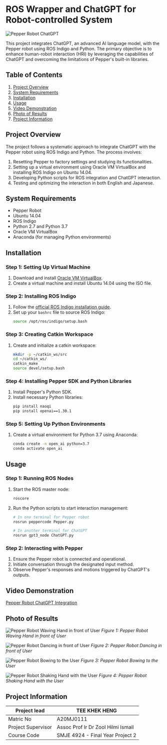 # ROS Wrapper and ChatGPT for Robot-controlled System

![Pepper Robot ChatGPT](images/Pepper%20ChatGPT.png)

This project integrates ChatGPT, an advanced AI language model, with the Pepper robot using ROS Indigo and Python. The primary objective is to enhance human-robot interaction (HRI) by leveraging the capabilities of ChatGPT and overcoming the limitations of Pepper's built-in libraries.

## Table of Contents
1. [Project Overview](#project-overview)
2. [System Requirements](#system-requirements)
3. [Installation](#installation)
4. [Usage](#usage)
5. [Video Demonstration](#video-demonstration)
6. [Photo of Results](#photo-of-results)
7. [Project Information](#project-information)

## Project Overview

The project follows a systematic approach to integrate ChatGPT with the Pepper robot using ROS Indigo and Python. The process involves:
1. Resetting Pepper to factory settings and studying its functionalities.
2. Setting up a virtual environment using Oracle VM VirtualBox and installing ROS Indigo on Ubuntu 14.04.
3. Developing Python scripts for ROS integration and ChatGPT interaction.
4. Testing and optimizing the interaction in both English and Japanese.

## System Requirements

- Pepper Robot
- Ubuntu 14.04
- ROS Indigo
- Python 2.7 and Python 3.7
- Oracle VM VirtualBox
- Anaconda (for managing Python environments)

## Installation

### Step 1: Setting Up Virtual Machine
1. Download and install [Oracle VM VirtualBox](https://www.virtualbox.org/).
2. Create a virtual machine and install Ubuntu 14.04 using the ISO file.

### Step 2: Installing ROS Indigo
1. Follow the [official ROS Indigo installation guide](http://wiki.ros.org/indigo/Installation/Ubuntu).
2. Set up your `bashrc` file to source ROS Indigo:
    ```bash
    source /opt/ros/indigo/setup.bash
    ```

### Step 3: Creating Catkin Workspace
1. Create and initialize a catkin workspace:
    ```bash
    mkdir -p ~/catkin_ws/src
    cd ~/catkin_ws/
    catkin_make
    source devel/setup.bash
    ```

### Step 4: Installing Pepper SDK and Python Libraries
1. Install Pepper's Python SDK.
2. Install necessary Python libraries:
    ```bash
    pip install naoqi
    pip install openai==1.30.1
    ```

### Step 5: Setting Up Python Environments
1. Create a virtual environment for Python 3.7 using Anaconda:
    ```bash
    conda create -n open_ai python=3.7
    conda activate open_ai
    ```

## Usage

### Step 1: Running ROS Nodes
1. Start the ROS master node:
    ```bash
    roscore
    ```

2. Run the Python scripts to start interaction management:
    ```bash
    # In one terminal for Pepper robot
    rosrun peppercode Pepper.py

    # In another terminal for ChatGPT
    rosrun gpt3_node ChatGPT.py
    ```

### Step 2: Interacting with Pepper
1. Ensure the Pepper robot is connected and operational.
2. Initiate conversation through the designated input method.
3. Observe Pepper's responses and motions triggered by ChatGPT's outputs.

## Video Demonstration

[Pepper Robot ChatGPT Integration](https://www.youtube.com/watch?v=719isX3GuOk&ab_channel=TeeKhekHeng)

## Photo of Results

![Pepper Robot Waving Hand in front of User](images/Wave%20hand.png)
*Figure 1: Pepper Robot Waving Hand in front of User*

![Pepper Robot Dancing in front of User](images/Dancing.png)
*Figure 2: Pepper Robot Dancing in front of User*

![Pepper Robot Bowing to the User](images/Bow.png)
*Figure 3: Pepper Robot Bowing to the User*

![Pepper Robot Shaking Hand with the User](images/Shake%20hand.png)
*Figure 4: Pepper Robot Shaking Hand with the User*

## Project Information

| Project lead           | TEE KHEK HENG                      |
|------------------------|------------------------------------|
| Matric No              | A20MJ0111                          |
| Project Supervisor     | Assoc Prof Ir Dr Zool Hilmi Ismail |
| Course Code            | SMJE 4924 - Final Year Project 2   |
